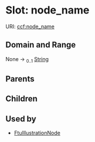 
# Slot: node_name




URI: [ccf:node_name](http://purl.org/ccf/node_name)


## Domain and Range

None &#8594;  <sub>0..1</sub> [String](types/String.md)

## Parents


## Children


## Used by

 * [FtuIllustrationNode](FtuIllustrationNode.md)
